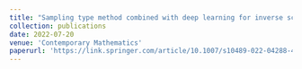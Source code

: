 ```yaml
---
title: "Sampling type method combined with deep learning for inverse scattering with one incident wave"
collection: publications
date: 2022-07-20
venue: 'Contemporary Mathematics'
paperurl: 'https://link.springer.com/article/10.1007/s10489-022-04288-4'
---
```


